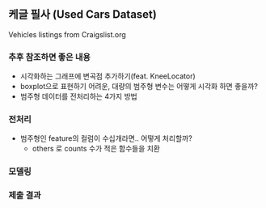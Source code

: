 ## 케글 필사 (Used Cars Dataset)

Vehicles listings from Craigslist.org

### 추후 참조하면 좋은 내용
- 시각화하는 그래프에 변곡점 추가하기(feat. KneeLocator)
- boxplot으로 표현하기 어려운, 대량의 범주형 변수는 어떻게 시각화 하면 좋을까?
- 범주형 데이터를 전처리하는 4가지 방법 

### 전처리
- 범주형인 feature의 컬럼이 수십개라면.. 어떻게 처리할까?
  - others 로 counts 수가 적은 함수들을 치환

### 모델링



### 제출 결과


